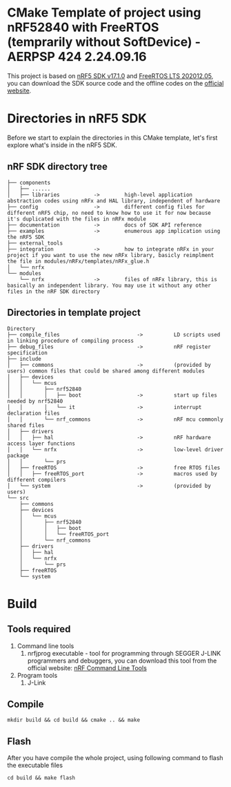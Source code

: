 CMake Template of project using nRF52840 with FreeRTOS (temprarily without SoftDevice) -AERPSP 424 2.24.09.16
==

This project is based on [nRF5 SDK v17.1.0](https://infocenter.nordicsemi.com/index.jsp?topic=%2Fsdk_nrf5_v16.0.0%2Fnrfx_migration_user_guide.html) and [FreeRTOS LTS 202012.05](https://www.freertos.org/a00104.html), you can download the SDK source code and the offline codes on the [official website](https://developer.nordicsemi.com/nRF5_SDK/nRF5_SDK_v17.x.x/).

Directories in nRF5 SDK
==

Before we start to explain the directories in this CMake template, let's first explore what's inside in the nRF5 SDK.

nRF SDK directory tree
--

```
├── components
│   ├── ......
│   ├── libraries           ->        high-level application abstraction codes using nRFx and HAL library, independent of hardware
├── config                  ->        different config files for different nRF5 chip, no need to know how to use it for now because it's duplicated with the files in nRFx module
├── documentation           ->        docs of SDK API reference
├── examples                ->        enumerous app implication using the nRF5 SDK
├── external_tools
├── integration             ->        how to integrate nRFx in your project if you want to use the new nRFx library, basicly reimplment the file in modules/nRFx/templates/nRFx_glue.h
│   └── nrfx
└── modules
    └── nrfx                ->        files of nRFx library, this is basically an independent library. You may use it without any other files in the nRF SDK directory
```

Directories in template project
--

```
Directory
├── compile_files                         ->          LD scripts used in linking procedure of compiling process
├── debug_files                           ->          nRF register specification
├── include
│   ├── commons                           ->          (provided by users) common files that could be shared among different modules
│   ├── devices
│   │   └── mcus
│   │       ├── nrf52840
│   │       │   ├── boot                  ->          start up files needed by nrf52840
│   │       │   └── it                    ->          interrupt declaration files
│   │       └── nrf_commons               ->          nRF mcu commonly shared files
│   ├── drivers
│   │   ├── hal                           ->          nRF hardware access layer functions
│   │   └── nrfx                          ->          low-level driver package
│   │       └── prs
│   ├── freeRTOS                          ->          free RTOS files
│   │   ├── freeRTOS_port                 ->          macros used by different compilers
│   └── system                            ->          (provided by users)
└── src
    ├── commons
    ├── devices
    │   └── mcus
    │       ├── nrf52840
    │       │   ├── boot
    │       │   └── freeRTOS_port
    │       └── nrf_commons
    ├── drivers
    │   ├── hal
    │   └── nrfx
    │       └── prs
    ├── freeRTOS
    └── system
```

Build
==

Tools required
--

1. Command line tools
   1. nrfjprog executable - tool for programming through SEGGER J-LINK programmers and debuggers, you can download this tool from the official website: [nRF Command Line Tools](https://www.nordicsemi.com/Products/Development-tools/nrf-command-line-tools/download)
2. Program tools
   1. J-Link


Compile
--

```
mkdir build && cd build && cmake .. && make
```

Flash
--

After you have compile the whole project, using following command to flash the executable files

```
cd build && make flash
```




